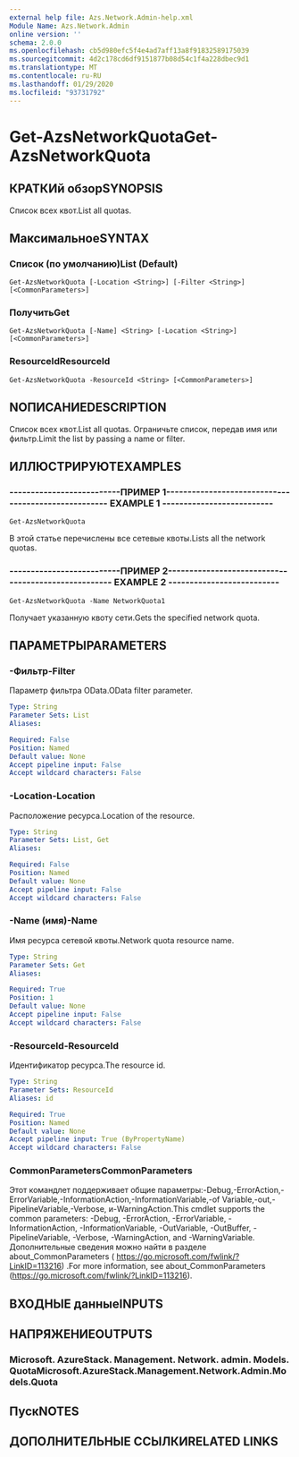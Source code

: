 ```yaml
---
external help file: Azs.Network.Admin-help.xml
Module Name: Azs.Network.Admin
online version: ''
schema: 2.0.0
ms.openlocfilehash: cb5d980efc5f4e4ad7aff13a8f91832589175039
ms.sourcegitcommit: 4d2c178cd6df9151877b08d54c1f4a228dbec9d1
ms.translationtype: MT
ms.contentlocale: ru-RU
ms.lasthandoff: 01/29/2020
ms.locfileid: "93731792"
---
```

# <span data-ttu-id="9f752-101">Get-AzsNetworkQuota</span><span class="sxs-lookup"><span data-stu-id="9f752-101">Get-AzsNetworkQuota</span></span>

## <span data-ttu-id="9f752-102">КРАТКИй обзор</span><span class="sxs-lookup"><span data-stu-id="9f752-102">SYNOPSIS</span></span>
<span data-ttu-id="9f752-103">Список всех квот.</span><span class="sxs-lookup"><span data-stu-id="9f752-103">List all quotas.</span></span>

## <span data-ttu-id="9f752-104">Максимальное</span><span class="sxs-lookup"><span data-stu-id="9f752-104">SYNTAX</span></span>

### <span data-ttu-id="9f752-105">Список (по умолчанию)</span><span class="sxs-lookup"><span data-stu-id="9f752-105">List (Default)</span></span>
```
Get-AzsNetworkQuota [-Location <String>] [-Filter <String>] [<CommonParameters>]
```

### <span data-ttu-id="9f752-106">Получить</span><span class="sxs-lookup"><span data-stu-id="9f752-106">Get</span></span>
```
Get-AzsNetworkQuota [-Name] <String> [-Location <String>] [<CommonParameters>]
```

### <span data-ttu-id="9f752-107">ResourceId</span><span class="sxs-lookup"><span data-stu-id="9f752-107">ResourceId</span></span>
```
Get-AzsNetworkQuota -ResourceId <String> [<CommonParameters>]
```

## <span data-ttu-id="9f752-108">NОПИСАНИЕ</span><span class="sxs-lookup"><span data-stu-id="9f752-108">DESCRIPTION</span></span>
<span data-ttu-id="9f752-109">Список всех квот.</span><span class="sxs-lookup"><span data-stu-id="9f752-109">List all quotas.</span></span>
<span data-ttu-id="9f752-110">Ограничьте список, передав имя или фильтр.</span><span class="sxs-lookup"><span data-stu-id="9f752-110">Limit the list by passing a name or filter.</span></span>

## <span data-ttu-id="9f752-111">ИЛЛЮСТРИРУЮТ</span><span class="sxs-lookup"><span data-stu-id="9f752-111">EXAMPLES</span></span>

### <span data-ttu-id="9f752-112">--------------------------ПРИМЕР 1--------------------------</span><span class="sxs-lookup"><span data-stu-id="9f752-112">-------------------------- EXAMPLE 1 --------------------------</span></span>
```
Get-AzsNetworkQuota
```

<span data-ttu-id="9f752-113">В этой статье перечислены все сетевые квоты.</span><span class="sxs-lookup"><span data-stu-id="9f752-113">Lists all the  network quotas.</span></span>

### <span data-ttu-id="9f752-114">--------------------------ПРИМЕР 2--------------------------</span><span class="sxs-lookup"><span data-stu-id="9f752-114">-------------------------- EXAMPLE 2 --------------------------</span></span>
```
Get-AzsNetworkQuota -Name NetworkQuota1
```

<span data-ttu-id="9f752-115">Получает указанную квоту сети.</span><span class="sxs-lookup"><span data-stu-id="9f752-115">Gets the specified network quota.</span></span>

## <span data-ttu-id="9f752-116">ПАРАМЕТРЫ</span><span class="sxs-lookup"><span data-stu-id="9f752-116">PARAMETERS</span></span>

### <span data-ttu-id="9f752-117">-Фильтр</span><span class="sxs-lookup"><span data-stu-id="9f752-117">-Filter</span></span>
<span data-ttu-id="9f752-118">Параметр фильтра OData.</span><span class="sxs-lookup"><span data-stu-id="9f752-118">OData filter parameter.</span></span>

```yaml
Type: String
Parameter Sets: List
Aliases: 

Required: False
Position: Named
Default value: None
Accept pipeline input: False
Accept wildcard characters: False
```

### <span data-ttu-id="9f752-119">-Location</span><span class="sxs-lookup"><span data-stu-id="9f752-119">-Location</span></span>
<span data-ttu-id="9f752-120">Расположение ресурса.</span><span class="sxs-lookup"><span data-stu-id="9f752-120">Location of the resource.</span></span>

```yaml
Type: String
Parameter Sets: List, Get
Aliases: 

Required: False
Position: Named
Default value: None
Accept pipeline input: False
Accept wildcard characters: False
```

### <span data-ttu-id="9f752-121">-Name (имя)</span><span class="sxs-lookup"><span data-stu-id="9f752-121">-Name</span></span>
<span data-ttu-id="9f752-122">Имя ресурса сетевой квоты.</span><span class="sxs-lookup"><span data-stu-id="9f752-122">Network quota resource name.</span></span>

```yaml
Type: String
Parameter Sets: Get
Aliases: 

Required: True
Position: 1
Default value: None
Accept pipeline input: False
Accept wildcard characters: False
```

### <span data-ttu-id="9f752-123">-ResourceId</span><span class="sxs-lookup"><span data-stu-id="9f752-123">-ResourceId</span></span>
<span data-ttu-id="9f752-124">Идентификатор ресурса.</span><span class="sxs-lookup"><span data-stu-id="9f752-124">The resource id.</span></span>

```yaml
Type: String
Parameter Sets: ResourceId
Aliases: id

Required: True
Position: Named
Default value: None
Accept pipeline input: True (ByPropertyName)
Accept wildcard characters: False
```

### <span data-ttu-id="9f752-125">CommonParameters</span><span class="sxs-lookup"><span data-stu-id="9f752-125">CommonParameters</span></span>
<span data-ttu-id="9f752-126">Этот командлет поддерживает общие параметры:-Debug,-ErrorAction,-ErrorVariable,-InformationAction,-InformationVariable,-of Variable,-out,-PipelineVariable,-Verbose, и-WarningAction.</span><span class="sxs-lookup"><span data-stu-id="9f752-126">This cmdlet supports the common parameters: -Debug, -ErrorAction, -ErrorVariable, -InformationAction, -InformationVariable, -OutVariable, -OutBuffer, -PipelineVariable, -Verbose, -WarningAction, and -WarningVariable.</span></span> <span data-ttu-id="9f752-127">Дополнительные сведения можно найти в разделе about_CommonParameters ( https://go.microsoft.com/fwlink/?LinkID=113216) .</span><span class="sxs-lookup"><span data-stu-id="9f752-127">For more information, see about_CommonParameters (https://go.microsoft.com/fwlink/?LinkID=113216).</span></span>

## <span data-ttu-id="9f752-128">ВХОДНЫЕ данные</span><span class="sxs-lookup"><span data-stu-id="9f752-128">INPUTS</span></span>

## <span data-ttu-id="9f752-129">НАПРЯЖЕНИЕ</span><span class="sxs-lookup"><span data-stu-id="9f752-129">OUTPUTS</span></span>

### <span data-ttu-id="9f752-130">Microsoft. AzureStack. Management. Network. admin. Models. Quota</span><span class="sxs-lookup"><span data-stu-id="9f752-130">Microsoft.AzureStack.Management.Network.Admin.Models.Quota</span></span>

## <span data-ttu-id="9f752-131">Пуск</span><span class="sxs-lookup"><span data-stu-id="9f752-131">NOTES</span></span>

## <span data-ttu-id="9f752-132">ДОПОЛНИТЕЛЬНЫЕ ССЫЛКИ</span><span class="sxs-lookup"><span data-stu-id="9f752-132">RELATED LINKS</span></span>


